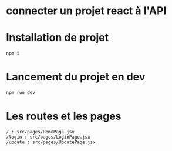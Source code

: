 # connecter un projet react à l'API

# Installation de projet

```bash
npm i
```

# Lancement du projet en dev

```bash
npm run dev
```

# Les routes et les pages

```
/ : src/pages/HomePage.jsx
/login : src/pages/LoginPage.jsx
/update : src/pages/UpdatePage.jsx
```